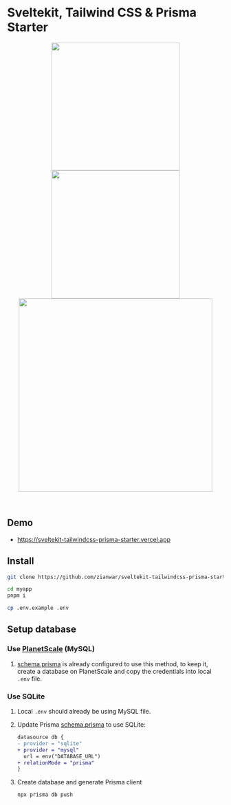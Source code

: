 # Sveltekit, Tailwind CSS & Prisma Starter

<p class="container" align="center">
    <img height="298" src="https://i.imgur.com/HGCgiur.png" />
    <img height="298" src="https://i.imgur.com/WesU0uS.png" />
    <span data-ratio="16-9">
    	<img height="450" src="https://i.imgur.com/X8rJluk.png" />
    </span>
</p>
<br/>

## Demo

- https://sveltekit-tailwindcss-prisma-starter.vercel.app

## Install

```sh
git clone https://github.com/zianwar/sveltekit-tailwindcss-prisma-starter myapp

cd myapp
pnpm i
```

```sh
cp .env.example .env
```

## Setup database

### Use [PlanetScale](https://planetscale.com/) (MySQL)

1. [schema.prisma](./prisma/schema.prisma) is already configured to use this method, to keep it, create a database on PlanetScale and copy the credentials into local `.env` file.

### Use SQLite

1. Local `.env` should already be using MySQL file.
2. Update Prisma [schema.prisma](./prisma/schema.prisma) to use SQLite:

   ```diff
   datasource db {
   - provider = "sqlite"
   + provider = "mysql"
     url = env("DATABASE_URL")
   + relationMode = "prisma"
   }
   ```

3. Create database and generate Prisma client
   ```sh
   npx prisma db push
   ```
